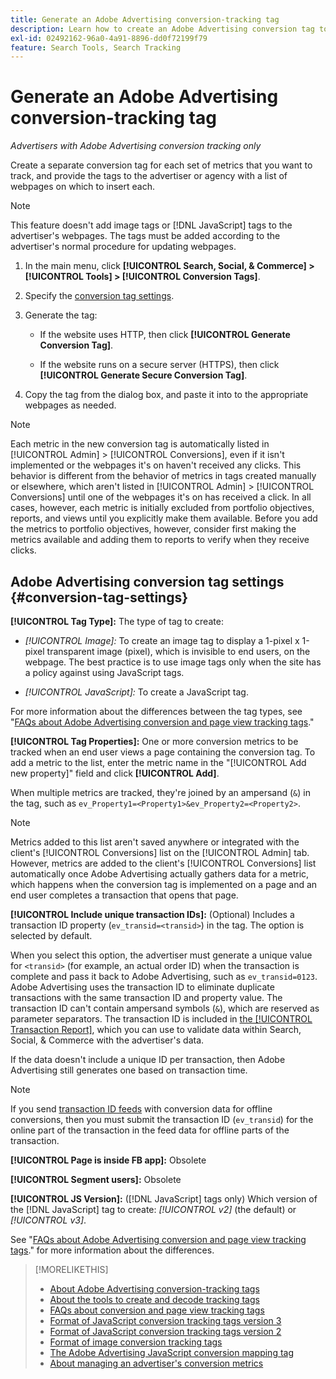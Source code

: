 ```yaml
---
title: Generate an Adobe Advertising conversion-tracking tag
description: Learn how to create an Adobe Advertising conversion tag to track your conversion events.
exl-id: 02492162-96a0-4a91-8896-dd0f72199f79
feature: Search Tools, Search Tracking
---
```

# Generate an Adobe Advertising conversion-tracking tag

*Advertisers with Adobe Advertising conversion tracking only*

Create a separate conversion tag for each set of metrics that you want to track, and provide the tags to the advertiser or agency with a list of webpages on which to insert each.

>[!NOTE]
>
>This feature doesn't add image tags or [!DNL JavaScript] tags to the advertiser's webpages. The tags must be added according to the advertiser's normal procedure for updating webpages.

1. In the main menu, click **[!UICONTROL Search, Social, & Commerce] > [!UICONTROL Tools] > [!UICONTROL Conversion Tags]**.

1. Specify the [conversion tag settings](#conversion-tag-settings).

1. Generate the tag:
   
   * If the website uses HTTP, then click **[!UICONTROL Generate Conversion Tag]**.
   
   * If the website runs on a secure server (HTTPS), then click **[!UICONTROL Generate Secure Conversion Tag]**.

1. Copy the tag from the dialog box, and paste it into to the appropriate webpages as needed.

>[!NOTE]
>
>Each metric in the new conversion tag is automatically listed in [!UICONTROL Admin] > [!UICONTROL Conversions], even if it isn't implemented or the webpages it's on haven't received any clicks. This behavior is different from the behavior of metrics in tags created manually or elsewhere, which aren't listed in [!UICONTROL Admin] > [!UICONTROL Conversions] until one of the webpages it's on has received a click. In all cases, however, each metric is initially excluded from portfolio objectives, reports, and views until you explicitly make them available. Before you add the metrics to portfolio objectives, however, consider first making the metrics available and adding them to reports to verify when they receive clicks.

## Adobe Advertising conversion tag settings {#conversion-tag-settings}

**[!UICONTROL Tag Type]:** The type of tag to create:

* *[!UICONTROL Image]:* To create an image tag to display a 1-pixel x 1-pixel transparent image (pixel), which is invisible to end users, on the webpage. The best practice is to use image tags only when the site has a policy against using JavaScript tags.

* *[!UICONTROL JavaScript]:* To create a JavaScript tag.

For more information about the differences between the tag types, see "[FAQs about Adobe Advertising conversion and page view tracking tags](/help/search-social-commerce/tracking/faqs-conversion-page-view-tracking-tags.md)."

**[!UICONTROL Tag Properties]:** One or more conversion metrics to be tracked when an end user views a page containing the conversion tag. To add a metric to the list, enter the metric name in the "[!UICONTROL Add new property]" field and click **[!UICONTROL Add]**.

When multiple metrics are tracked, they're joined by an ampersand (`&`) in the tag, such as `ev_Property1=<Property1>&ev_Property2=<Property2>`.

>[!NOTE]
>
>Metrics added to this list aren't saved anywhere or integrated with the client's [!UICONTROL Conversions] list on the [!UICONTROL Admin] tab. However, metrics are added to the client's [!UICONTROL Conversions] list automatically once Adobe Advertising actually gathers data for a metric, which happens when the conversion tag is implemented on a page and an end user completes a transaction that opens that page.

**[!UICONTROL Include unique transaction IDs]:** (Optional) Includes a transaction ID property (`ev_transid=<transid>`) in the tag. The option is selected by default.

When you select this option, the advertiser must generate a unique value for `<transid>` (for example, an actual order ID) when the transaction is complete and pass it back to Adobe Advertising, such as `ev_transid=0123`. Adobe Advertising uses the transaction ID to eliminate duplicate transactions with the same transaction ID and property value. The transaction ID can't contain ampersand symbols (`&`), which are reserved as parameter separators. The transaction ID is included in [the [!UICONTROL Transaction Report]](/help/search-social-commerce/reports/management/basic-advanced/transaction-report.md), which you can use to validate data within Search, Social, & Commerce with the advertiser's data.

If the data doesn't include a unique ID per transaction, then Adobe Advertising still generates one based on transaction time.

>[!NOTE]
>
>If you send [transaction ID feeds](/help/search-social-commerce/tracking/feed-transaction-id.md) with conversion data for offline conversions, then you must submit the transaction ID (`ev_transid`) for the online part of the transaction in the feed data for offline parts of the transaction.

**[!UICONTROL Page is inside FB app]:** Obsolete

**[!UICONTROL Segment users]:** Obsolete

**[!UICONTROL JS Version]:** ([!DNL JavaScript] tags only) Which version of the [!DNL JavaScript] tag to create: *[!UICONTROL v2]* (the default) or *[!UICONTROL v3]*.

See "[FAQs about Adobe Advertising conversion and page view tracking tags](/help/search-social-commerce/tracking/faqs-conversion-page-view-tracking-tags.md)." for more information about the differences.
 
>[!MORELIKETHIS]
>
>* [About Adobe Advertising conversion-tracking tags](/help/search-social-commerce/tracking/conversion-tracking-advertising.md)
>* [About the tools to create and decode tracking tags](tracking-tools-about.md)
>* [FAQs about conversion and page view tracking tags](/help/search-social-commerce/tracking/faqs-conversion-page-view-tracking-tags.md)
>* [Format of JavaScript conversion tracking tags version 3](/help/search-social-commerce/tracking/format-conversion-tag-jsv3.md)
>* [Format of JavaScript conversion tracking tags version 2](/help/search-social-commerce/tracking/format-conversion-tag-jsv2.md)
>* [Format of image conversion tracking tags](/help/search-social-commerce/tracking/format-conversion-tag-image.md)
>* [The Adobe Advertising JavaScript conversion mapping tag](/help/search-social-commerce/tracking/itp-conversion-mapping-tag.md)
>* [About managing an advertiser's conversion metrics](/help/search-social-commerce/admin/conversion-metrics/conversion-metric-about.md)
